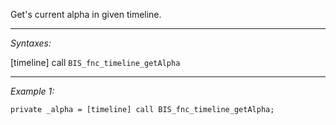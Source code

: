 Get's current alpha in given timeline.


---
*Syntaxes:*

[timeline] call `BIS_fnc_timeline_getAlpha`

---
*Example 1:*

```sqf
private _alpha = [timeline] call BIS_fnc_timeline_getAlpha;
```